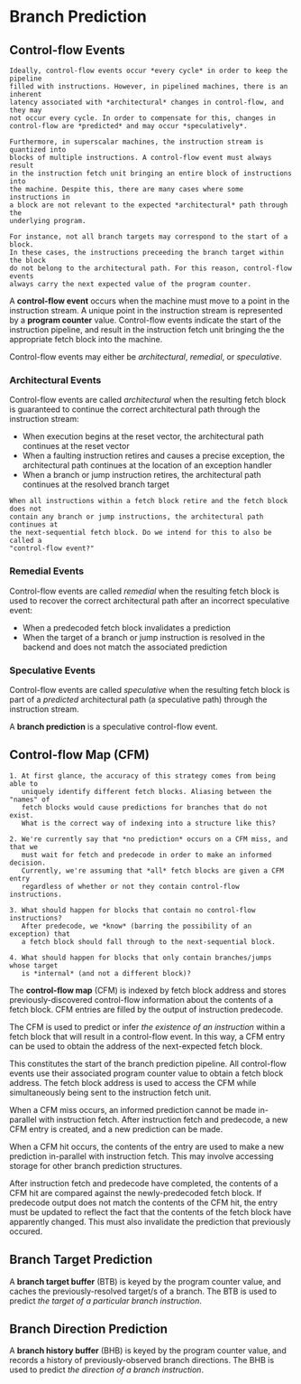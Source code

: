 # Branch Prediction


## Control-flow Events

```admonish note
Ideally, control-flow events occur *every cycle* in order to keep the pipeline 
filled with instructions. However, in pipelined machines, there is an inherent 
latency associated with *architectural* changes in control-flow, and they may 
not occur every cycle. In order to compensate for this, changes in 
control-flow are *predicted* and may occur *speculatively*. 

Furthermore, in superscalar machines, the instruction stream is quantized into 
blocks of multiple instructions. A control-flow event must always result
in the instruction fetch unit bringing an entire block of instructions into 
the machine. Despite this, there are many cases where some instructions in
a block are not relevant to the expected *architectural* path through the
underlying program. 

For instance, not all branch targets may correspond to the start of a block. 
In these cases, the instructions preceeding the branch target within the block
do not belong to the architectural path. For this reason, control-flow events 
always carry the next expected value of the program counter.
```

A **control-flow event** occurs when the machine must move to a point in the 
instruction stream. A unique point in the instruction stream is represented by 
a **program counter** value. Control-flow events indicate the start of the 
instruction pipeline, and result in the instruction fetch unit bringing the
the appropriate fetch block into the machine.

Control-flow events may either be *architectural*, *remedial*, or 
*speculative*.

### Architectural Events

Control-flow events are called *architectural* when the resulting fetch block
is guaranteed to continue the correct architectural path through the 
instruction stream:

- When execution begins at the reset vector, the architectural path continues
  at the reset vector
- When a faulting instruction retires and causes a precise exception,
  the architectural path continues at the location of an exception handler
- When a branch or jump instruction retires, the architectural path continues
  at the resolved branch target

```admonish note
When all instructions within a fetch block retire and the fetch block does not 
contain any branch or jump instructions, the architectural path continues at 
the next-sequential fetch block. Do we intend for this to also be called a
"control-flow event?" 
```

### Remedial Events

Control-flow events are called *remedial* when the resulting fetch block
is used to recover the correct architectural path after an incorrect 
speculative event:

- When a predecoded fetch block invalidates a prediction
- When the target of a branch or jump instruction is resolved in the backend
  and does not match the associated prediction

### Speculative Events

Control-flow events are called *speculative* when the resulting fetch block is 
part of a *predicted* architectural path (a speculative path) through the 
instruction stream.

A **branch prediction** is a speculative control-flow event. 

## Control-flow Map (CFM)
```admonish note
1. At first glance, the accuracy of this strategy comes from being able to 
   uniquely identify different fetch blocks. Aliasing between the "names" of
   fetch blocks would cause predictions for branches that do not exist. 
   What is the correct way of indexing into a structure like this? 

2. We're currently say that *no prediction* occurs on a CFM miss, and that we 
   must wait for fetch and predecode in order to make an informed decision. 
   Currently, we're assuming that *all* fetch blocks are given a CFM entry
   regardless of whether or not they contain control-flow instructions. 

3. What should happen for blocks that contain no control-flow instructions?
   After predecode, we *know* (barring the possibility of an exception) that
   a fetch block should fall through to the next-sequential block.

4. What should happen for blocks that only contain branches/jumps whose target
   is *internal* (and not a different block)?

```


The **control-flow map** (CFM) is indexed by fetch block address and stores
previously-discovered control-flow information about the contents of a fetch 
block. CFM entries are filled by the output of instruction predecode. 

The CFM is used to predict or infer *the existence of an instruction* within a 
fetch block that will result in a control-flow event. In this way, a CFM entry
can be used to obtain the address of the next-expected fetch block. 




This constitutes the start of the branch prediction pipeline. 
All control-flow events use their associated program counter value to obtain a 
fetch block address. The fetch block address is used to access the CFM while
simultaneously being sent to the instruction fetch unit.

When a CFM miss occurs, an informed prediction cannot be made in-parallel 
with instruction fetch. After instruction fetch and predecode, a new CFM entry
is created, and a new prediction can be made. 

When a CFM hit occurs, the contents of the entry are used to make a new 
prediction in-parallel with instruction fetch. This may involve accessing 
storage for other branch prediction structures. 

After instruction fetch and predecode have completed, the contents of a
CFM hit are compared against the newly-predecoded fetch block. 
If predecode output does not match the contents of the CFM hit, the entry
must be updated to reflect the fact that the contents of the fetch block
have apparently changed. This must also invalidate the prediction that 
previously occured.


## Branch Target Prediction

A **branch target buffer** (BTB) is keyed by the program counter value,
and caches the previously-resolved target/s of a branch. The BTB is used
to predict *the target of a particular branch instruction*. 

## Branch Direction Prediction

A **branch history buffer** (BHB) is keyed by the program counter value,
and records a history of previously-observed branch directions. The BHB
is used to predict *the direction of a branch instruction*. 


